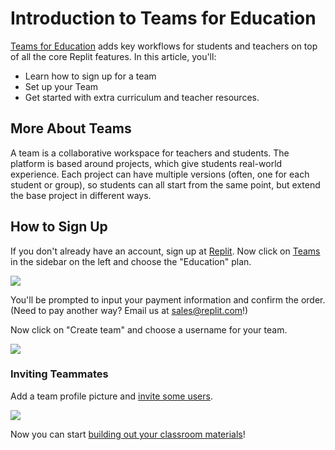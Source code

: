 # Introduction to Teams for Education

[Teams for Education](https://replit.com/teams-for-education) adds key workflows for students and teachers on top of all the core Replit features. In this article, you'll:
 * Learn how to sign up for a team
 * Set up your Team 
 * Get started with extra curriculum and teacher resources.

## More About Teams

A team is a collaborative workspace for teachers and students. The platform is based around projects, which give students real-world experience. Each project can have multiple versions (often, one for each student or group), so students can all start from the same point, but extend the base project in different ways.

## How to Sign Up

If you don't already have an account, sign up at [Replit](https://replit.com). Now click on [Teams](https://replit.com/teams) in the sidebar on the left and choose the "Education" plan.

![](/images/teamsForEducation/intro/choose-plan.png)

You'll be prompted to input your payment information and confirm the order.
(Need to pay another way? Email us at [sales@replit.com](mailto:sales@replit.com)!) 

Now click on "Create team" and choose a username for your team.

![](/images/teamsForEducation/intro/choose-username.png)

### Inviting Teammates
Add a team profile picture and [invite some users](https://docs.replit.com/Teams/Invitations). 

![](/images/teamsForEducation/intro/upload-pic.png)

Now you can start [building out your classroom materials](./Projects)! 
